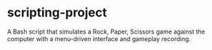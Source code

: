 # scripting-project
A Bash script that simulates a Rock, Paper, Scissors game against the computer with a menu-driven interface and gameplay recording.

